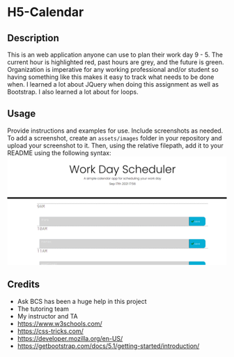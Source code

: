 # H5-Calendar
## Description
This is an web application anyone can use to plan their work day 9 - 5. The current hour is highlighted red, past hours are grey, and the future is green. Organization is imperative for any working professional and/or student so having something like this makes it easy to track what needs to be done when. I learned a lot about JQuery when doing this assignment as well as Bootstrap. I also learned a lot about for loops.
## Usage
Provide instructions and examples for use. Include screenshots as needed.
To add a screenshot, create an `assets/images` folder in your repository and upload your screenshot to it. Then, using the relative filepath, add it to your README using the following syntax:
   ![screenshot of the calendar app](assets/images/screenshot.jpg)
## Credits
- Ask BCS has been a huge help in this project
- The tutoring team
- My instructor and TA
- https://www.w3schools.com/
- https://css-tricks.com/
- https://developer.mozilla.org/en-US/
- https://getbootstrap.com/docs/5.1/getting-started/introduction/

